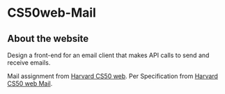 # CS50web-Mail

## About the website

Design a front-end for an email client that makes API calls to send and receive emails.

Mail assignment from [Harvard CS50 web](https://cs50.harvard.edu/web/2020/).
Per Specification from [Harvard CS50 web Mail](https://cs50.harvard.edu/web/2020/projects/3/mail/).